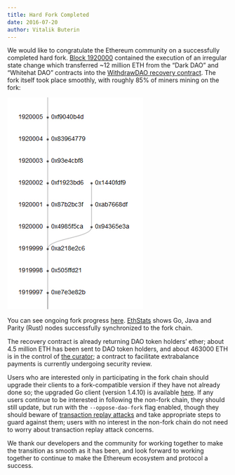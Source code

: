 ```yaml
---
title: Hard Fork Completed
date: 2016-07-20
author: Vitalik Buterin
---
```


We would like to congratulate the Ethereum community on a successfully completed hard fork. [Block 1920000](http://etherscan.io/block/1920000) contained the execution of an irregular state change which transferred ~12 million ETH from the “Dark DAO” and “Whitehat DAO” contracts into the [WithdrawDAO recovery contract](https://etherscan.io/address/0xbf4ed7b27f1d666546e30d74d50d173d20bca754). The fork itself took place smoothly, with roughly 85% of miners mining on the fork:

<img src="./the-moment-ethereum-historically-hardforked.jpg" alt="DAO fork"/>

You can see ongoing fork progress [here](http://fork.ethstats.net/). [EthStats](https://ethstats.net/) shows Go, Java and Parity (Rust) nodes successfully synchronized to the fork chain.

The recovery contract is already returning DAO token holders’ ether; about 4.5 million ETH has been sent to DAO token holders, and about 463000 ETH is in the control of [the curator](https://etherscan.io/address/0xda4a4626d3e16e094de3225a751aab7128e96526); a contract to facilitate extrabalance payments is currently undergoing security review.

Users who are interested only in participating in the fork chain should upgrade their clients to a fork-compatible version if they have not already done so; the upgraded Go client (version 1.4.10) is available [here](https://github.com/ethereum/go-ethereum/releases/tag/v1.4.10). If any users continue to be interested in following the non-fork chain, they should still update, but run with the `--oppose-dao-fork` flag enabled, though they should beware of [transaction replay attacks](https://medium.com/@timonrapp/how-to-deal-with-the-ethereum-replay-attack-3fd44074a6d8#.ocsfgea7l) and take appropriate steps to guard against them; users with no interest in the non-fork chain do not need to worry about transaction replay attack concerns.

We thank our developers and the community for working together to make the transition as smooth as it has been, and look forward to working together to continue to make the Ethereum ecosystem and protocol a success.
